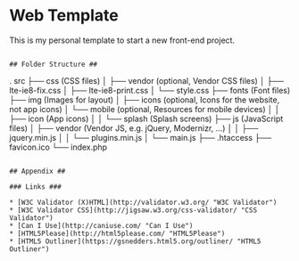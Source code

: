 # Web Template #

This is my personal template to start a new front-end project.

```

## Folder Structure ##

```
.
src
├── css (CSS files)
│   ├── vendor (optional, Vendor CSS files)
│   ├── lte-ie8-fix.css
│   ├── lte-ie8-print.css
│   └── style.css
├── fonts (Font files)
├── img (Images for layout)
│   ├── icons (optional, Icons for the website, not app icons)
│   └── mobile (optional, Resources for mobile devices)
│   │   ├── icon (App icons)
│   │   └── splash (Splash screens)
├── js (JavaScript files)
│   ├── vendor (Vendor JS, e.g. jQuery, Modernizr, ...)
│   │   ├── jquery.min.js
│   │   └── plugins.min.js
│   └── main.js
├── .htaccess
├── favicon.ico
└── index.php
```

## Appendix ##

### Links ###

* [W3C Validator (X)HTML](http://validator.w3.org/ "W3C Validator")
* [W3C Validator CSS](http://jigsaw.w3.org/css-validator/ "CSS Validator")
* [Can I Use](http://caniuse.com/ "Can I Use")
* [HTML5Please](http://html5please.com/ "HTML5Please")
* [HTML5 Outliner](https://gsnedders.html5.org/outliner/ "HTML5 Outliner")
